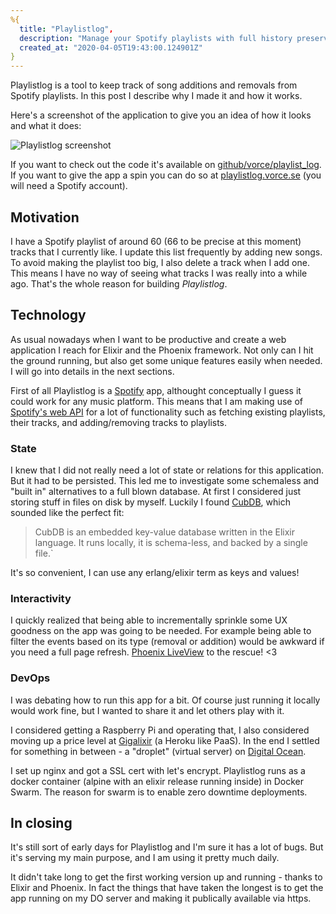 ```yaml
---
%{
  title: "Playlistlog",
  description: "Manage your Spotify playlists with full history preserved. The technical what and how of Playlistlog",
  created_at: "2020-04-05T19:43:00.124901Z"
}
---
```


Playlistlog is a tool to keep track of song additions and removals from Spotify playlists. In this post I describe why I made it and how it works.

Here's a screenshot of the application to give you an idea of how it looks and what it does:

![Playlistlog screenshot](assets/playlistlog_screenshot.png "Playlistlog screenshot")

If you want to check out the code it's available on [github/vorce/playlist_log](https://github.com/vorce/playlist_log). If you want to give the app a spin you can do so at [playlistlog.vorce.se](https://playlistlog.vorce.se) (you will need a Spotify account).

## Motivation

I have a Spotify playlist of around 60 (66 to be precise at this moment) tracks that I currently like. I update this list frequently by adding new songs. To avoid making the playlist too big, I also delete a track when I add one. This means I have no way of seeing what tracks I was really into a while ago. That's the whole reason for building *Playlistlog*.

## Technology

As usual nowadays when I want to be productive and create a web application I reach for Elixir and the Phoenix framework. Not only can I hit the ground running, but also get some unique features easily when needed. I will go into details in the next sections.

First of all Playlistlog is a [Spotify](https://www.spotify.com/) app, althought conceptually I guess it could work for any music platform. This means that I am making use of [Spotify's web API](https://developer.spotify.com/documentation/web-api/reference/) for a lot of functionality such
as fetching existing playlists, their tracks, and adding/removing tracks to playlists.

### State

I knew that I did not really need a lot of state or relations for this application. But it had to be persisted. This led me to investigate some schemaless and "built in" alternatives to a full blown database. At first I considered just storing stuff in files on disk by myself. Luckily I found [CubDB](https://github.com/lucaong/cubdb), which sounded like the perfect fit:

> CubDB is an embedded key-value database written in the Elixir language. It runs locally, it is schema-less, and backed by a single file.`

It's so convenient, I can use any erlang/elixir term as keys and values!

### Interactivity

I quickly realized that being able to incrementally sprinkle some UX goodness on the app was going to be needed. For example being able to filter the events based on its type (removal or addition) would be awkward if you need a full page refresh. [Phoenix LiveView](https://github.com/phoenixframework/phoenix_live_view) to the rescue! <3

### DevOps

I was debating how to run this app for a bit. Of course just running it locally would work fine, but I wanted to share it and let others play with it.

I considered getting a Raspberry Pi and operating that, I also considered moving up a price level at [Gigalixir](https://gigalixir.com/) (a Heroku like PaaS). In the end I settled for something in between - a "droplet" (virtual server) on [Digital Ocean](https://www.digitalocean.com/).

I set up nginx and got a SSL cert with let's encrypt. Playlistlog runs as a docker container (alpine with an elixir release running inside) in Docker Swarm. The reason for swarm is to enable zero downtime deployments.

## In closing

It's still sort of early days for Playlistlog and I'm sure it has a lot of bugs. But it's serving my main purpose, and I am using it pretty much daily.

It didn't take long to get the first working version up and running - thanks to Elixir and Phoenix. In fact the things that have taken the longest is to get the app running on my DO server and making it publically available via https.
